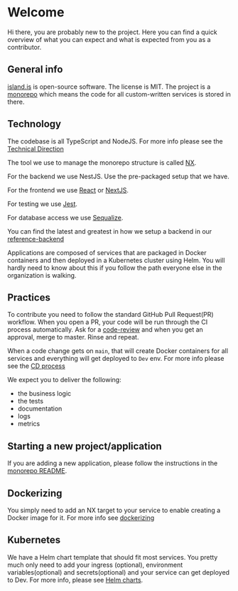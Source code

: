 # Welcome

Hi there, you are probably new to the project. Here you can find a quick overview of what you can expect and what is expected from you as a contributor.

## General info

[island.is](https://github.com/island-is/island.is) is open-source software. The license is MIT.
The project is a [monorepo](monorepo.md) which means the code for all custom-written services is stored in there.

## Technology

The codebase is all TypeScript and NodeJS. For more info please see the [Technical Direction](technical-direction.md)

The tool we use to manage the monorepo structure is called [NX](https://nx.dev).

For the backend we use NestJS. Use the pre-packaged setup that we have.

For the frontend we use [React](https://reactjs.org) or [NextJS](https://nextjs.org).

For testing we use [Jest](https://jestjs.io).

For database access we use [Sequalize](https://sequelize.org).

You can find the latest and greatest in how we setup a backend in our [reference-backend](https://github.com/island-is/island.is/blob/master/apps/reference-backend)

Applications are composed of services that are packaged in Docker containers and then deployed in a Kubernetes cluster using Helm. You will hardly need to know about this if you follow the path everyone else in the organization is walking.

## Practices

To contribute you need to follow the standard GitHub Pull Request(PR) workflow. When you open a PR, your code will be run through the CI process automatically. Ask for a [code-review](code-reviews.md) and when you get an approval, merge to master. Rinse and repeat.

When a code change gets on `main`, that will create Docker containers for all services and everything will get deployed to `Dev` env. For more info please see the [CD process](continuous-delivery.md)

We expect you to deliver the following:

- the business logic
- the tests
- documentation
- logs
- metrics

## Starting a new project/application

If you are adding a new application, please follow the instructions in the [monorepo README](https://github.com/island-is/island.is/blob/master/README.md).

## Dockerizing

You simply need to add an NX target to your service to enable creating a Docker image for it. For more info see [dockerizing](dockerizing.md)

## Kubernetes

We have a Helm chart template that should fit most services. You pretty much only need to add your ingress (optional), environment variables(optional) and secrets(optional) and your service can get deployed to Dev. For more info, please see [Helm charts](https://github.com/island-is/helm).

